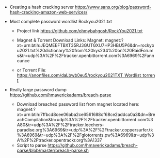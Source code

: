 - Creating a hash cracking server https://www.sans.org/blog/password-hash-cracking-amazon-web-services/
- Most complete password wordlist Rockyou2021.txt
  - Project link https://github.com/ohmybahgosh/RockYou2021.txt
  - Magnet & Torrent Download Links:
    Magnet: magnet:?xt=urn:btih:JEQMEEFTBXT35RJ3GUTGXU7HP3HBU5P6&dn=rockyou2021.txt%20dictionary%20from%20kys234%20on%20RaidForums&tr=udp%3A%2F%2Ftracker.openbittorrent.com%3A6969%2Fannounce

  - or Torrent File: https://anonfiles.com/daLbwb0eu5/rockyou2021TXT_Wordlist_torrent

- Really large password dump https://github.com/hmaverickadams/breach-parse
  - Download breached password list from magnet located here: magnet:?xt=urn:btih:7ffbcd8cee06aba2ce6561688cf68ce2addca0a3&dn=BreachCompilation&tr=udp%3A%2F%2Ftracker.openbittorrent.com%3A80&tr=udp%3A%2F%2Ftracker.leechers-paradise.org%3A6969&tr=udp%3A%2F%2Ftracker.coppersurfer.tk%3A6969&tr=udp%3A%2F%2Fglotorrents.pw%3A6969&tr=udp%3A%2F%2Ftracker.opentrackr.org%3A1337
  - Script to parse https://github.com/hmaverickadams/breach-parse/blob/master/breach-parse.sh
